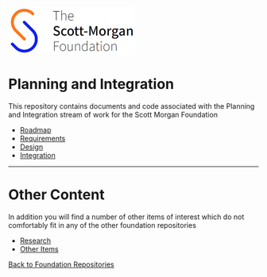 ![smf-logo](images/smf-logo.png)
# Planning and Integration

This repository contains documents and code associated with the Planning and Integration stream of work for the Scott Morgan Foundation

- [Roadmap](./roadmap/readme.md)
- [Requirements](./requirements/readme.md)
- [Design](./design/readme.md)
- [Integration](./integration/readme.md)

<hr> 

# Other Content

In addition you will find a number of other items of interest which do not comfortably fit in any of the other foundation repositories

- [Research](./research/readmd.md)
- [Other Items](./other/readmd.md)

[Back to Foundation Repositories](https://github.com/Scott-Morgan-Foundation)
